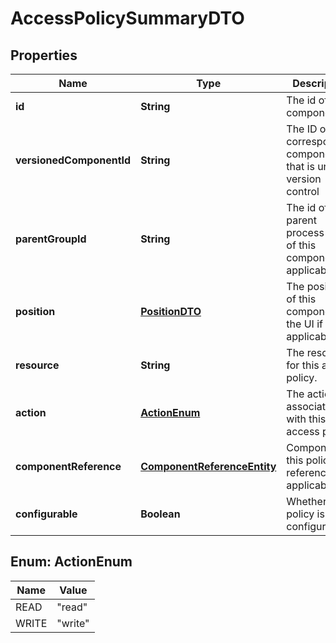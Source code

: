 
# AccessPolicySummaryDTO

## Properties
Name | Type | Description | Notes
------------ | ------------- | ------------- | -------------
**id** | **String** | The id of the component. |  [optional]
**versionedComponentId** | **String** | The ID of the corresponding component that is under version control |  [optional]
**parentGroupId** | **String** | The id of parent process group of this component if applicable. |  [optional]
**position** | [**PositionDTO**](PositionDTO.md) | The position of this component in the UI if applicable. |  [optional]
**resource** | **String** | The resource for this access policy. |  [optional]
**action** | [**ActionEnum**](#ActionEnum) | The action associated with this access policy. |  [optional]
**componentReference** | [**ComponentReferenceEntity**](ComponentReferenceEntity.md) | Component this policy references if applicable. |  [optional]
**configurable** | **Boolean** | Whether this policy is configurable. |  [optional]


<a name="ActionEnum"></a>
## Enum: ActionEnum
Name | Value
---- | -----
READ | &quot;read&quot;
WRITE | &quot;write&quot;



